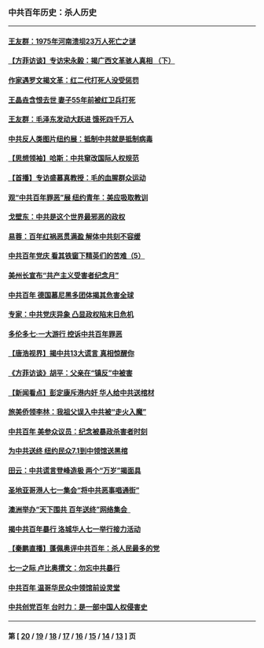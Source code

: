 ### 中共百年历史：杀人历史
---
#### [王友群：1975年河南溃坝23万人死亡之谜](../../pages/nf1176106/n13231576.md?09230430) 
#### [【方菲访谈】专访宋永毅：揭广西文革骇人真相 （下）](../../pages/nf1176106/n13209074.md?09230430) 
#### [作家遇罗文揭文革：红二代打死人没受惩罚](../../pages/nf1176106/n13205254.md?09230430) 
#### [王晶垚含恨去世 妻子55年前被红卫兵打死](../../pages/nf1176106/n13203590.md?09230430) 
#### [王友群：毛泽东发动大跃进 饿死四千万人](../../pages/nf1176106/n13177158.md?09230430) 
#### [中共反人类图片纽约展：抵制中共就是抵制病毒](../../pages/nf1176106/n13115371.md?09230430) 
#### [【思想领袖】哈斯：中共窜改国际人权规范](../../pages/nf1176106/n13053647.md?09230430) 
#### [【首播】专访盛慕真教授：毛的血腥群众运动](../../pages/nf1176106/n13091782.md?09230430) 
#### [观“中共百年罪恶”展 纽约青年：美应吸取教训](../../pages/nf1176106/n13085246.md?09230430) 
#### [戈壁东：中共是这个世界最邪恶的政权](../../pages/nf1176106/n13085641.md?09230430) 
#### [易蓉：百年红祸恶贯满盈 解体中共刻不容缓](../../pages/nf1176106/n13084455.md?09230430) 
#### [中共百年党庆 看其铁窗下精英们的苦难（5）](../../pages/nf1176106/n13076766.md?09230430) 
#### [美州长宣布“共产主义受害者纪念月”](../../pages/nf1176106/n13074024.md?09230430) 
#### [中共百年 德国慕尼黑多团体揭其危害全球](../../pages/nf1176106/n13068873.md?09230430) 
#### [专家：中共党庆异象 凸显政权陷末日危机](../../pages/nf1176106/n13067084.md?09230430) 
#### [多伦多七·一大游行 控诉中共百年罪恶](../../pages/nf1176106/n13062043.md?09230430) 
#### [【唐浩视界】揭中共13大谎言 真相惊醒你](../../pages/nf1176106/n13065208.md?09230430) 
#### [《方菲访谈》胡平：父亲在“镇反”中被害](../../pages/nf1176106/n13064114.md?09230430) 
#### [【新闻看点】彭定康斥港内奸 华人给中共送棺材](../../pages/nf1176106/n13064230.md?09230430) 
#### [旅美侨领李林：我祖父误入中共被“走火入魔”](../../pages/nf1176106/n13062777.md?09230430) 
#### [中共百年 美参众议员：纪念被暴政杀害者时刻](../../pages/nf1176106/n13063735.md?09230430) 
#### [为中共送终 纽约民众7.1到中领馆送黑棺](../../pages/nf1176106/n13062573.md?09230430) 
#### [田云：中共谎言登峰造极 两个“万岁”揭面具](../../pages/nf1176106/n13062013.md?09230430) 
#### [圣地亚哥港人七一集会“将中共恶事唱通街”](../../pages/nf1176106/n13062681.md?09230430) 
#### [澳洲举办“天下围共 百年送终”网络集会  ](../../pages/nf1176106/n13054366.md?09230430) 
#### [揭中共百年暴行 洛城华人七一举行接力活动](../../pages/nf1176106/n13061979.md?09230430) 
#### [【秦鹏直播】蓬佩奥评中共百年：杀人民最多的党](../../pages/nf1176106/n13061736.md?09230430) 
#### [七一之际 卢比奥撰文：勿忘中共暴行](../../pages/nf1176106/n13061044.md?09230430) 
#### [中共百年 温哥华民众中领馆前设灵堂](../../pages/nf1176106/n13061399.md?09230430) 
#### [中共创党百年 台时力：是一部中国人权侵害史](../../pages/nf1176106/n13060687.md?09230430) 

---
#### 第 [ [20](./20.md?09230430) / [19](./19.md?09230430) / [18](./18.md?09230430) / [17](./17.md?09230430) / [16](./16.md?09230430) / [15](./15.md?09230430) / [14](./14.md?09230430) / [13](./13.md?09230430) ] 页
